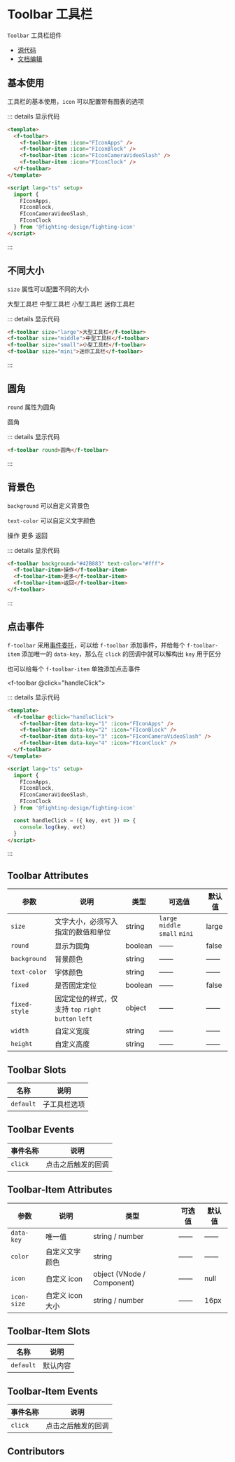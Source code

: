 # Toolbar 工具栏

`Toolbar` 工具栏组件

- [源代码](https://github.com/FightingDesign/fighting-design/tree/master/packages/fighting-design/toolbar)
- [文档编辑](https://github.com/FightingDesign/fighting-design/blob/master/docs/docs/components/toolbar.md)

## 基本使用

工具栏的基本使用，`icon` 可以配置带有图表的选项

<f-toolbar>
  <f-toolbar-item :icon="FIconApps" />
  <f-toolbar-item :icon="FIconBlock" />
  <f-toolbar-item :icon="FIconCameraVideoSlash" />
  <f-toolbar-item :icon="FIconClock" />
</f-toolbar>

::: details 显示代码

```html
<template>
  <f-toolbar>
    <f-toolbar-item :icon="FIconApps" />
    <f-toolbar-item :icon="FIconBlock" />
    <f-toolbar-item :icon="FIconCameraVideoSlash" />
    <f-toolbar-item :icon="FIconClock" />
  </f-toolbar>
</template>

<script lang="ts" setup>
  import {
    FIconApps,
    FIconBlock,
    FIconCameraVideoSlash,
    FIconClock
  } from '@fighting-design/fighting-icon'
</script>
```

:::

## 不同大小

`size` 属性可以配置不同的大小

<f-toolbar size="large">大型工具栏</f-toolbar>
<f-toolbar size="middle">中型工具栏</f-toolbar>
<f-toolbar size="small">小型工具栏</f-toolbar>
<f-toolbar size="mini">迷你工具栏</f-toolbar>

::: details 显示代码

```html
<f-toolbar size="large">大型工具栏</f-toolbar>
<f-toolbar size="middle">中型工具栏</f-toolbar>
<f-toolbar size="small">小型工具栏</f-toolbar>
<f-toolbar size="mini">迷你工具栏</f-toolbar>
```

:::

## 圆角

`round` 属性为圆角

<f-toolbar round>圆角</f-toolbar>

::: details 显示代码

```html
<f-toolbar round>圆角</f-toolbar>
```

:::

## 背景色

`background` 可以自定义背景色

`text-color` 可以自定义文字颜色

<f-toolbar background="#42B883" text-color="#fff">
  <f-toolbar-item>操作</f-toolbar-item>
  <f-toolbar-item>更多</f-toolbar-item>
  <f-toolbar-item>返回</f-toolbar-item>
</f-toolbar>

::: details 显示代码

```html
<f-toolbar background="#42B883" text-color="#fff">
  <f-toolbar-item>操作</f-toolbar-item>
  <f-toolbar-item>更多</f-toolbar-item>
  <f-toolbar-item>返回</f-toolbar-item>
</f-toolbar>
```

:::

## 点击事件

`f-toolbar` 采用[事件委托](https://zh.javascript.info/event-delegation)，可以给 `f-toolbar` 添加事件，并给每个 `f-toolbar-item` 添加唯一的 `data-key`，那么在 `click` 的回调中就可以解构出 `key` 用于区分

也可以给每个 `f-toolbar-item` 单独添加点击事件

<f-toolbar @click="handleClick">
<f-toolbar-item data-key="1" :icon="FIconApps" />
<f-toolbar-item data-key="2" :icon="FIconBlock" />
<f-toolbar-item data-key="3" :icon="FIconCameraVideoSlash" />
<f-toolbar-item data-key="4" :icon="FIconClock" />
</f-toolbar>

::: details 显示代码

```html
<template>
  <f-toolbar @click="handleClick">
    <f-toolbar-item data-key="1" :icon="FIconApps" />
    <f-toolbar-item data-key="2" :icon="FIconBlock" />
    <f-toolbar-item data-key="3" :icon="FIconCameraVideoSlash" />
    <f-toolbar-item data-key="4" :icon="FIconClock" />
  </f-toolbar>
</template>

<script lang="ts" setup>
  import {
    FIconApps,
    FIconBlock,
    FIconCameraVideoSlash,
    FIconClock
  } from '@fighting-design/fighting-icon'

  const handleClick = ({ key, evt }) => {
    console.log(key, evt)
  }
</script>
```

:::

## Toolbar Attributes

| 参数          | 说明                                                 | 类型    | 可选值                          | 默认值 |
| ------------- | ---------------------------------------------------- | ------- | ------------------------------- | ------ |
| `size`        | 文字大小，必须写入指定的数值和单位                   | string  | `large` `middle` `small` `mini` | large  |
| `round`       | 显示为圆角                                           | boolean | ——                              | false  |
| `background`  | 背景颜色                                             | string  | ——                              | ——     |
| `text-color`  | 字体颜色                                             | string  | ——                              | ——     |
| `fixed`       | 是否固定定位                                         | boolean | ——                              | false  |
| `fixed-style` | 固定定位的样式，仅支持 `top` `right` `button` `left` | object  | ——                              | ——     |
| `width`       | 自定义宽度                                           | string  | ——                              | ——     |
| `height`      | 自定义高度                                           | string  | ——                              | ——     |

## Toolbar Slots

| 名称      | 说明         |
| --------- | ------------ |
| `default` | 子工具栏选项 |

## Toolbar Events

| 事件名称 | 说明               |
| -------- | ------------------ |
| `click`  | 点击之后触发的回调 |

## Toolbar-Item Attributes

| 参数        | 说明             | 类型                       | 可选值 | 默认值 |
| ----------- | ---------------- | -------------------------- | ------ | ------ |
| `data-key`  | 唯一值           | string / number            | ——     | ——     |
| `color`     | 自定义文字颜色   | string                     | ——     | ——     |
| `icon`      | 自定义 icon      | object (VNode / Component) | ——     | null   |
| `icon-size` | 自定义 icon 大小 | string / number            | ——     | 16px   |

## Toolbar-Item Slots

| 名称      | 说明     |
| --------- | -------- |
| `default` | 默认内容 |

## Toolbar-Item Events

| 事件名称 | 说明               |
| -------- | ------------------ |
| `click`  | 点击之后触发的回调 |

## Contributors

<a href="https://github.com/Tyh2001" target="_blank">
  <f-avatar round src="https://avatars.githubusercontent.com/u/73180970?v=4" />
</a>

<a href="https://github.com/ECO-M" target="_blank">
  <f-avatar round src="https://avatars.githubusercontent.com/u/23503047?v=4" />
</a>

<script setup>
  import { FIconApps, FIconBlock, FIconCameraVideoSlash, FIconClock } from '@fighting-design/fighting-icon'

  const handleClick = ({ key, evt }) => {
    console.log(key, evt)
  }
</script>

<style scoped>
.f-toolbar {
  margin: 10px 0;
}
</style>
